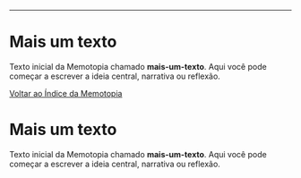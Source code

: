 ---
# Mais um texto

Texto inicial da Memotopia chamado **mais-um-texto**.
Aqui você pode começar a escrever a ideia central, narrativa ou reflexão.

[Voltar ao Índice da Memotopia](../../INDEX.md)

# Mais um texto

Texto inicial da Memotopia chamado **mais-um-texto**.
Aqui você pode começar a escrever a ideia central, narrativa ou reflexão.
